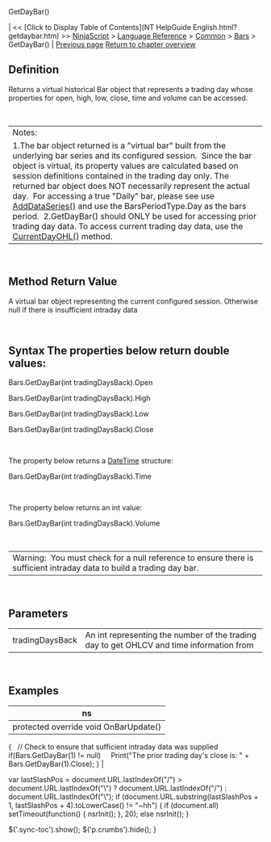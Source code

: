 ﻿










 


GetDayBar()







| &lt;&lt; [Click to Display Table of Contents](NT HelpGuide English.html?getdaybar.htm) &gt;&gt;
 [NinjaScript](ninjascript.htm) &gt; [Language Reference](language_reference_wip.htm) &gt; [Common](common.htm) &gt; [Bars](bars.htm) &gt;
GetDayBar() | [Previous page](getclose.htm)
[Return to chapter overview](bars.htm)










Definition
----------


Returns a virtual historical Bar object that represents a trading day whose properties for open, high, low, close, time and volume can be accessed.


 




|  |
| --- |
| Notes:
1.The bar object returned is a "virtual bar" built from the underlying bar series and its configured session.  Since the bar object is virtual, its property values are calculated based on session definitions contained in the trading day only. The returned bar object does NOT necessarily represent the actual day.  For accessing a true "Daily" bar, please see use [AddDataSeries()](adddataseries.htm) and use the BarsPeriodType.Day as the bars period.  2.GetDayBar() should ONLY be used for accessing prior trading day data. To access current trading day data, use the [CurrentDayOHL()](current_day_ohl.htm) method. |



 



Method Return Value
-------------------


A virtual bar object representing the current configured session. Otherwise null if there is insufficient intraday data 


 


Syntax
The properties below return double values:
-------------------------------------------------


Bars.GetDayBar(int tradingDaysBack).Open  

Bars.GetDayBar(int tradingDaysBack).High  

Bars.GetDayBar(int tradingDaysBack).Low  

Bars.GetDayBar(int tradingDaysBack).Close


 


The property below returns a [DateTime](http://msdn.microsoft.com/en-us/library/system.datetime.aspx) structure:


Bars.GetDayBar(int tradingDaysBack).Time


 


The property below returns an int value:


Bars.GetDayBar(int tradingDaysBack).Volume


 




|  |
| --- |
| Warning:  You must check for a null reference to ensure there is sufficient intraday data to build a trading day bar. |




 


Parameters
----------




|  |  |
| --- | --- |
| tradingDaysBack | An int representing the number of the trading day to get OHLCV and time information from |



 



Examples
--------




| ns |
| --- |
| protected override void OnBarUpdate()
{
   // Check to ensure that sufficient intraday data was supplied
   if(Bars.GetDayBar(1) != null)
     Print("The prior trading day's close is: " + Bars.GetDayBar(1).Close);
} |






 
 var lastSlashPos = document.URL.lastIndexOf("/") &gt; document.URL.lastIndexOf("\\") ? document.URL.lastIndexOf("/") : document.URL.lastIndexOf("\\");
 if (document.URL.substring(lastSlashPos + 1, lastSlashPos + 4).toLowerCase() != "~hh") {
 if (document.all) setTimeout(function() {
 nsrInit();
 }, 20);
 else nsrInit();
 }
 
 
 $('.sync-toc').show();
 $('p.crumbs').hide();
 }
 
 
 



